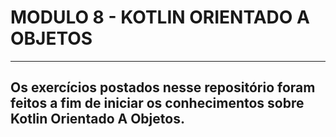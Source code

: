 # MODULO 8 - KOTLIN ORIENTADO A OBJETOS
<hr>

## Os exercícios postados nesse repositório foram feitos a fim de iniciar os conhecimentos sobre Kotlin Orientado A Objetos.

